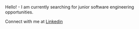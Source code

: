 Hello! - I am currently searching for junior software engineering opportunities.

Connect with me at [Linkedin](https://www.linkedin.com/in/ed-cope/)

